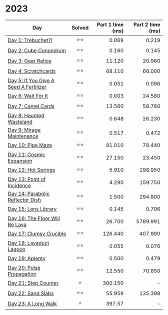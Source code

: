 # 2023

| Day                                                              | Solved | Part 1 time (ms) | Part 2 time (ms) |
|------------------------------------------------------------------|:------:|-----------------:|-----------------:|
| [Day 1: Trebuchet?!](src/solutions/day01.rs)                     |   ⭐⭐   |            0.069 |            0.219 |
| [Day 2: Cube Conundrum](src/solutions/day02.rs)                  |   ⭐⭐   |            0.160 |            0.145 |
| [Day 3: Gear Ratios](src/solutions/day03.rs)                     |   ⭐⭐   |           11.120 |           20.960 |
| [Day 4: Scratchcards](src/solutions/day04.rs)                    |   ⭐⭐   |           68.110 |           66.000 |
| [Day 5: If You Give A Seed A Fertilizer](src/solutions/day05.rs) |   ⭐⭐   |            0.051 |            0.096 |
| [Day 6: Wait For It](src/solutions/day06.rs)                     |   ⭐⭐   |            0.003 |           24.580 |
| [Day 7: Camel Cards](src/solutions/day07.rs)                     |   ⭐⭐   |           13.560 |           58.780 |
| [Day 8: Haunted Wasteland](src/solutions/day08.rs)               |   ⭐⭐   |            0.648 |           26.230 |
| [Day 9: Mirage Maintenance](src/solutions/day09.rs)              |   ⭐⭐   |            0.517 |            0.472 |
| [Day 10: Pipe Maze](src/solutions/day10.rs)                      |   ⭐⭐   |           81.010 |           78.440 |
| [Day 11: Cosmic Expansion](src/solutions/day11.rs)               |   ⭐⭐   |           27.150 |           23.450 |
| [Day 12: Hot Springs](src/solutions/day12.rs)                    |   ⭐⭐   |            5.910 |          198.950 |
| [Day 13: Point of Incidence](src/solutions/day13.rs)             |   ⭐⭐   |            4.290 |          159.750 |
| [Day 14: Parabolic Reflector Dish](src/solutions/day14.rs)       |   ⭐⭐   |            1.500 |          294.800 |
| [Day 15: Lens Library](src/solutions/day15.rs)                   |   ⭐⭐   |            0.145 |            0.706 |
| [Day 16: The Floor Will Be Lava](src/solutions/day16.rs)         |   ⭐⭐   |           26.700 |         5789.991 |
| [Day 17: Clumsy Crucible](src/solutions/day17.rs)                |   ⭐⭐   |          126.440 |          407.990 |
| [Day 18: Lavaduct Lagoon](src/solutions/day18.rs)                |   ⭐⭐   |            0.055 |            0.076 |
| [Day 19: Aplenty](src/solutions/day19.rs)                        |   ⭐⭐   |            0.500 |            0.479 |
| [Day 20: Pulse Propagation](src/solutions/day20.rs)              |   ⭐⭐   |           12.550 |           70.650 |
| [Day 21: Step Counter](src/solutions/day21.rs)                   |   ⭐    |          300.150 |                - |
| [Day 22: Sand Slabs](src/solutions/day22.rs)                     |   ⭐⭐   |           55.959 |          135.398 |
| [Day 23: A Long Walk](src/solutions/day23.rs)                    |   ⭐    |           397.57 |                - |